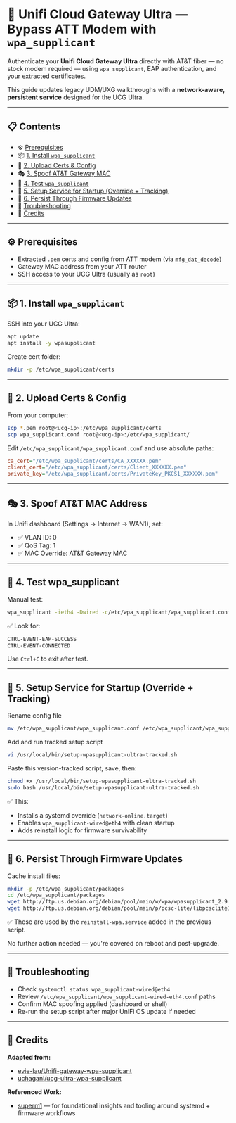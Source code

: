# 🛜 Unifi Cloud Gateway Ultra — Bypass ATT Modem with `wpa_supplicant`

Authenticate your **Unifi Cloud Gateway Ultra** directly with AT&T fiber — no stock modem required — using `wpa_supplicant`, EAP authentication, and your extracted certificates.

This guide updates legacy UDM/UXG walkthroughs with a **network-aware, persistent service** designed for the UCG Ultra.

---

## 📋 Contents

- ⚙️ [Prerequisites](#️prerequisites)
- 📦 [1. Install `wpa_supplicant`](#1-install-wpa_supplicant)
- 📁 [2. Upload Certs & Config](#2-upload-certs--config)
- 🎭 [3. Spoof AT&T Gateway MAC](#3-spoof-att-gateway-mac)
- 🧪 [4. Test `wpa_supplicant`](#4-test-wpa_supplicant)
- 🚀 [5. Setup Service for Startup (Override + Tracking)](#5-setup-service-for-startup-override--tracking)
- 🔁 [6. Persist Through Firmware Updates](#6-persist-through-firmware-updates)
- 🧰 [Troubleshooting](#troubleshooting)
- 🙏 [Credits](#credits)

---

## ⚙️ Prerequisites

- Extracted `.pem` certs and config from ATT modem (via [`mfg_dat_decode`](https://github.com/evie-lau/att-dhcp-supplicant))
- Gateway MAC address from your ATT router
- SSH access to your UCG Ultra (usually as `root`)

---

## 📦 1. Install `wpa_supplicant`

SSH into your UCG Ultra:

```bash
apt update
apt install -y wpasupplicant
```
Create cert folder:
```bash
mkdir -p /etc/wpa_supplicant/certs
```

---

## 📁 2. Upload Certs & Config
From your computer:
```bash
scp *.pem root@<ucg-ip>:/etc/wpa_supplicant/certs
scp wpa_supplicant.conf root@<ucg-ip>:/etc/wpa_supplicant/
```
Edit `/etc/wpa_supplicant/wpa_supplicant.conf` and use absolute paths:
```ini
ca_cert="/etc/wpa_supplicant/certs/CA_XXXXXX.pem"
client_cert="/etc/wpa_supplicant/certs/Client_XXXXXX.pem"
private_key="/etc/wpa_supplicant/certs/PrivateKey_PKCS1_XXXXXX.pem"
```

---

## 🎭 3. Spoof AT&T MAC Address
In Unifi dashboard (Settings → Internet → WAN1), set:
* ✅ VLAN ID: 0
* ✅ QoS Tag: 1
* ✅ MAC Override: AT&T Gateway MAC

---

## 🧪 4. Test wpa_supplicant
Manual test:
```bash
wpa_supplicant -ieth4 -Dwired -c/etc/wpa_supplicant/wpa_supplicant.conf
```
✅ Look for:
```bash
CTRL-EVENT-EAP-SUCCESS
CTRL-EVENT-CONNECTED
```
Use `Ctrl+C` to exit after test.


---

## 🚀 5. Setup Service for Startup (Override + Tracking)
Rename config file
```bash
mv /etc/wpa_supplicant/wpa_supplicant.conf /etc/wpa_supplicant/wpa_supplicant-wired-eth4.conf
```
Add and run tracked setup script
```bash
vi /usr/local/bin/setup-wpasupplicant-ultra-tracked.sh
```
Paste this version-tracked script, save, then:
```bash
chmod +x /usr/local/bin/setup-wpasupplicant-ultra-tracked.sh
sudo bash /usr/local/bin/setup-wpasupplicant-ultra-tracked.sh
```
✅ This:
* Installs a systemd override (`network-online.target`)
* Enables `wpa_supplicant-wired@eth4` with clean startup
* Adds reinstall logic for firmware survivability


---

## 🔁 6. Persist Through Firmware Updates
Cache install files:
```bash
mkdir -p /etc/wpa_supplicant/packages
cd /etc/wpa_supplicant/packages
wget http://ftp.us.debian.org/debian/pool/main/w/wpa/wpasupplicant_2.9.0-21_arm64.deb
wget http://ftp.us.debian.org/debian/pool/main/p/pcsc-lite/libpcsclite1_1.9.1-1_arm64.deb
```
✅ These are used by the `reinstall-wpa.service` added in the previous script.

No further action needed — you're covered on reboot and post-upgrade.


---

## 🧰 Troubleshooting
* Check `systemctl status wpa_supplicant-wired@eth4`
* Review `/etc/wpa_supplicant/wpa_supplicant-wired-eth4.conf` paths
* Confirm MAC spoofing applied (dashboard or shell)
* Re-run the setup script after major UniFi OS update if needed


---

## 🙏 Credits

**Adapted from:**
- [evie-lau/Unifi-gateway-wpa-supplicant](https://github.com/evie-lau/Unifi-gateway-wpa-supplicant)
- [uchagani/ucg-ultra-wpa-supplicant](https://github.com/uchagani/ucg-ultra-wpa-supplicant)

**Referenced Work:**
- [superm1](https://github.com/superm1) — for foundational insights and tooling around systemd + firmware workflows
